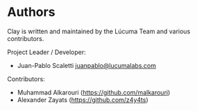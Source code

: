 # Authors

Clay is written and maintained by the Lúcuma Team and various contributors.


Project Leader / Developer:

- Juan-Pablo Scaletti <juanpablo@lucumalabs.com>


Contributors:

- Muhammad Alkarouri (https://github.com/malkarouri)
- Alexander Zayats (https://github.com/z4y4ts)

